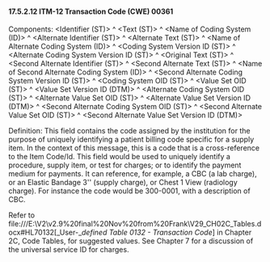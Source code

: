 #### 17.5.2.12 ITM-12 Transaction Code (CWE) 00361

Components: &lt;Identifier (ST)> ^ &lt;Text (ST)> ^ &lt;Name of Coding System (ID)> ^ &lt;Alternate Identifier (ST)> ^ &lt;Alternate Text (ST)> ^ &lt;Name of Alternate Coding System (ID)> ^ &lt;Coding System Version ID (ST)> ^ &lt;Alternate Coding System Version ID (ST)> ^ &lt;Original Text (ST)> ^ &lt;Second Alternate Identifier (ST)> ^ &lt;Second Alternate Text (ST)> ^ &lt;Name of Second Alternate Coding System (ID)> ^ &lt;Second Alternate Coding System Version ID (ST)> ^ &lt;Coding System OID (ST)> ^ &lt;Value Set OID (ST)> ^ &lt;Value Set Version ID (DTM)> ^ &lt;Alternate Coding System OID (ST)> ^ &lt;Alternate Value Set OID (ST)> ^ &lt;Alternate Value Set Version ID (DTM)> ^ &lt;Second Alternate Coding System OID (ST)> ^ &lt;Second Alternate Value Set OID (ST)> ^ &lt;Second Alternate Value Set Version ID (DTM)>

Definition: This field contains the code assigned by the institution for the purpose of uniquely identifying a patient billing code specific for a supply item. In the context of this message, this is a code that is a cross-reference to the Item Code/Id. This field would be used to uniquely identify a procedure, supply item, or test for charges; or to identify the payment medium for payments. It can reference, for example, a CBC (a lab charge), or an Elastic Bandage 3'' (supply charge), or Chest 1 View (radiology charge). For instance the code would be 300-0001, with a description of CBC.

Refer to file:///E:\V2\v2.9%20final%20Nov%20from%20Frank\V29_CH02C_Tables.docx#HL70132[_User-__defined Table 0132 - Transaction Code_] in Chapter 2C, Code Tables, for suggested values. See Chapter 7 for a discussion of the universal service ID for charges.
